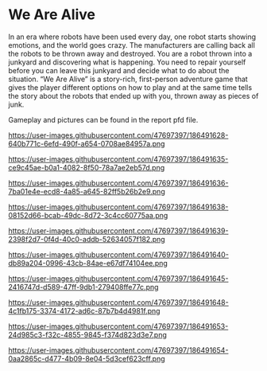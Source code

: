 # We Are Alive
In an era where robots have been used every day, one robot starts showing emotions, and the world goes crazy. The manufacturers are calling back all the robots to be thrown away and destroyed. You are a robot thrown into a junkyard and discovering what is happening. You need to repair yourself before you can leave this junkyard and decide what to do about the situation. “We Are Alive” is a story-rich, first-person adventure game that gives the player different options on how to play and at the same time tells the story about the robots that ended up with you, thrown away as pieces of junk. 

Gameplay and pictures can be found in the report pfd file.

https://user-images.githubusercontent.com/47697397/186491628-640b771c-6efd-490f-a654-0708ae84957a.png

https://user-images.githubusercontent.com/47697397/186491635-ce9c45ae-b0a1-4082-8f50-78a7ae2eb57d.png

https://user-images.githubusercontent.com/47697397/186491636-7ba01e4e-ecd8-4a85-a645-82ff5b26b2e9.png

https://user-images.githubusercontent.com/47697397/186491638-08152d66-bcab-49dc-8d72-3c4cc60775aa.png

https://user-images.githubusercontent.com/47697397/186491639-2398f2d7-0f4d-40c0-addb-52634057f182.png

https://user-images.githubusercontent.com/47697397/186491640-db89a204-0996-43cb-84ae-e67df74104ee.png

https://user-images.githubusercontent.com/47697397/186491645-2416747d-d589-47ff-9db1-279408ffe77c.png

https://user-images.githubusercontent.com/47697397/186491648-4c1fb175-3374-4172-ad6c-87b7b4d4981f.png

https://user-images.githubusercontent.com/47697397/186491653-24d985c3-f32c-4855-9845-f374d823d3e7.png

https://user-images.githubusercontent.com/47697397/186491654-0aa2865c-d477-4b09-8e04-5d3cef623cff.png
